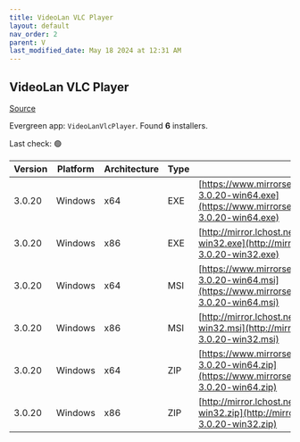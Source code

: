 ```yaml
---
title: VideoLan VLC Player 
layout: default
nav_order: 2
parent: V
last_modified_date: May 18 2024 at 12:31 AM
---
```


## VideoLan VLC Player 

[Source](https://www.videolan.org/vlc/)

Evergreen app: `VideoLanVlcPlayer`. Found **6** installers.

Last check: 🟢

| Version | Platform | Architecture | Type | URI                                                                                                                                                                              |
| ------- | -------- | ------------ | ---- | -------------------------------------------------------------------------------------------------------------------------------------------------------------------------------- |
| 3.0.20  | Windows  | x64          | EXE  | [https://www.mirrorservice.org/sites/videolan.org/vlc/3.0.20/win64/vlc-3.0.20-win64.exe](https://www.mirrorservice.org/sites/videolan.org/vlc/3.0.20/win64/vlc-3.0.20-win64.exe) |
| 3.0.20  | Windows  | x86          | EXE  | [http://mirror.lchost.net/videolan/vlc/3.0.20/win32/vlc-3.0.20-win32.exe](http://mirror.lchost.net/videolan/vlc/3.0.20/win32/vlc-3.0.20-win32.exe)                               |
| 3.0.20  | Windows  | x64          | MSI  | [https://www.mirrorservice.org/sites/videolan.org/vlc/3.0.20/win64/vlc-3.0.20-win64.msi](https://www.mirrorservice.org/sites/videolan.org/vlc/3.0.20/win64/vlc-3.0.20-win64.msi) |
| 3.0.20  | Windows  | x86          | MSI  | [http://mirror.lchost.net/videolan/vlc/3.0.20/win32/vlc-3.0.20-win32.msi](http://mirror.lchost.net/videolan/vlc/3.0.20/win32/vlc-3.0.20-win32.msi)                               |
| 3.0.20  | Windows  | x64          | ZIP  | [https://www.mirrorservice.org/sites/videolan.org/vlc/3.0.20/win64/vlc-3.0.20-win64.zip](https://www.mirrorservice.org/sites/videolan.org/vlc/3.0.20/win64/vlc-3.0.20-win64.zip) |
| 3.0.20  | Windows  | x86          | ZIP  | [http://mirror.lchost.net/videolan/vlc/3.0.20/win32/vlc-3.0.20-win32.zip](http://mirror.lchost.net/videolan/vlc/3.0.20/win32/vlc-3.0.20-win32.zip)                               |
